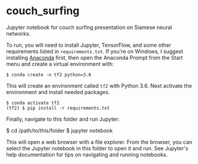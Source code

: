 # couch_surfing

Jupyter notebook for couch surfing presentation on Siamese neural networks.

To run, you will need to install Jupyter, TensorFlow, and some other
requirements listed in `requirements.txt`. If you're on Windows, I suggest
installing [Anaconda][1] first, then open the Anaconda Prompt from the Start
menu and create a virtual environment with:

    $ conda create -n tf2 python=3.6

This will create an environment called `tf2` with Python 3.6. Next activate
the environment and install needed packages.

    $ conda activate tf2
    (tf2) $ pip install -r requirements.txt

Finally, navigate to this folder and run Jupyter:

   $ cd /path/to/this/folder
   $ jupyter notebook

This will open a web browser with a file explorer. From the browser, you can
select the Jupyter notebook in this folder to open it and run. See Jupyter's
help documentation for tips on navigating and running notebooks.

[1]: https://www.anaconda.com/products/individual
